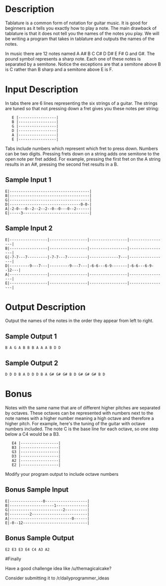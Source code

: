 # Description

Tablature is a common form of notation for guitar music. It is good for beginners as it tells you exactly how to play a note. The main drawback of tablature is that it does not tell you the names of the notes you play. We will be writing a program that takes in tablature and outputs the names of the notes.

In music there are 12  notes named A A# B C C# D D# E F# G and G#. The pound symbol represents a sharp note. Each one of these notes is separated by a semitone. Notice the exceptions are that a semitone above B is C rather than B sharp and a semitone above E is F.


# Input Description
In tabs there are 6 lines representing the six strings of a guitar. The strings are tuned so that not pressing down a fret gives you these notes per string:
    


       E |-----------------|
       B |-----------------|
       G |-----------------|
       D |-----------------|
       A |-----------------|
       E |-----------------|

Tabs include numbers which represent which fret to press down. Numbers can be two digits. Pressing frets down on a string adds one semitone to the open note per fret added. For example, pressing the first fret on the A string results in an A#, pressing the second fret results in a B.
   

## Sample Input 1


    E|------------------------------------|
    B|------------------------------------|
    G|------------------------------------|
    D|--------------------------------0-0-|
    A|-2-0---0--2--2--2--0--0---0--2------|
    E|-----3------------------------------|
## Sample Input 2

    E|-----------------|-----------------|-----------------|-----------------|
    B|-----------------|-----------------|-----------------|-----------------|
    G|-7-7---7---------|-7-7---7---------|-------------7---|-----------------|
    D|---------9---7---|---------9---7---|-6-6---6-9-------|-6-6---6-9--12---|
    A|-----------------|-----------------|-----------------|-----------------|
    E|-----------------|-----------------|-----------------|-----------------|

# Output Description

Output the names of the notes in the order they appear from left to right.

## Sample Output 1

    B A G A B B B A A A B D D

## Sample Output 2

    D D D B A D D D B A G# G# G# B D G# G# G# B D

# Bonus

Notes with the same name that are of different higher pitches are separated by octaves. These octaves can be represented with numbers next to the note names with a higher number meaning a high octave and therefore a higher pitch. For example, here's the tuning of the guitar with octave numbers included. The note C is the base line for each octave, so one step below a C4 would be a B3.


       E4 |-----------------|
       B3 |-----------------|
       G3 |-----------------|
       D3 |-----------------|
       A2 |-----------------|
       E2 |-----------------|

Modify your program output to include octave numbers

## Bonus Sample Input


    E|---------------0-------------------|
    B|--------------------1--------------|
    G|------------------------2----------|
    D|---------2-------------------------|
    A|----------------------------0------|
    E|-0--12-----------------------------|

## Bonus Sample Output

    E2 E3 E3 E4 C4 A3 A2

#Finally

Have a good challenge idea like /u/themagicalcake?

Consider submitting it to /r/dailyprogrammer_ideas